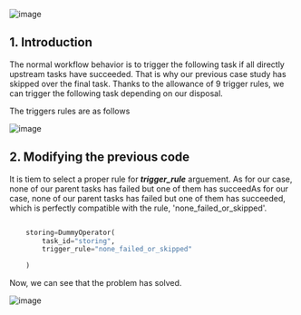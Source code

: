 ![image](https://user-images.githubusercontent.com/53164959/110245241-ac2e9f00-7fa5-11eb-9464-b3f47841a8fe.png)


## 1. Introduction 

The normal workflow behavior is to trigger the following task if all directly upstream tasks have succeeded. That is why our previous case study has skipped over the final task.  Thanks to the allowance of 9 trigger rules, we can trigger the following task depending on our disposal. 

The triggers rules are as follows 

![image](https://user-images.githubusercontent.com/53164959/110245234-a33dcd80-7fa5-11eb-8152-9c10a9973889.png)


## 2. Modifying the previous code 


 It is tiem to select a proper rule for **_trigger_rule_** arguement. As for our case, none of our parent tasks has failed but one of them has succeedAs for our case, none of our parent tasks has failed but one of them has succeeded, which is perfectly compatible with the rule, 'none_failed_or_skipped'. 
 
```python

    storing=DummyOperator(
        task_id="storing",
        trigger_rule="none_failed_or_skipped"

    )

```

Now, we can see that the problem has solved. 

![image](https://user-images.githubusercontent.com/53164959/110247123-f87ddd00-7fad-11eb-9a8a-fc0440d40309.png)




